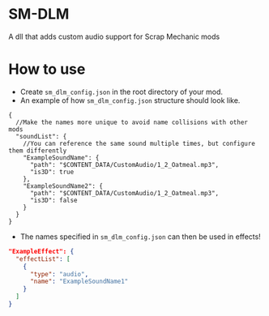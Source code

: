 # SM-DLM
A dll that adds custom audio support for Scrap Mechanic mods

# How to use
- Create `sm_dlm_config.json` in the root directory of your mod.
- An example of how `sm_dlm_config.json` structure should look like.
```jsonc
{
  //Make the names more unique to avoid name collisions with other mods
  "soundList": {
    //You can reference the same sound multiple times, but configure them differently
    "ExampleSoundName": {
      "path": "$CONTENT_DATA/CustomAudio/1_2_Oatmeal.mp3",
      "is3D": true
    },
    "ExampleSoundName2": {
      "path": "$CONTENT_DATA/CustomAudio/1_2_Oatmeal.mp3",
      "is3D": false
    }
  }
}
```
- The names specified in `sm_dlm_config.json` can then be used in effects!
```json
"ExampleEffect": {
  "effectList": [
    {
      "type": "audio",
      "name": "ExampleSoundName1"
    }
  ]
}
```
